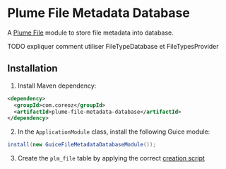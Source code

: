 Plume File Metadata Database
===========================

A [Plume File](../) module to store file metadata into database.

TODO expliquer comment utiliser FileTypeDatabase et FileTypesProvider 

Installation
------------
1. Install Maven dependency:
```xml
<dependency>
  <groupId>com.coreoz</groupId>
  <artifactId>plume-file-metadata-database</artifactId>
</dependency>
```
2. In the `ApplicationModule` class, install the following Guice module:
```java
install(new GuiceFileMetadataDatabaseModule());
```

3. Create the `plm_file` table by applying the correct [creation script](sql/)
